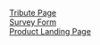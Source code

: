 <a href="https://joaquinsegura.github.io/HTML-CSS-live/Tribute-page/" target="_BLANK">Tribute Page</a> 
<br>
<a href="https://joaquinsegura.github.io/HTML-CSS-live/Survey-form/" target="_BLANK">Survey Form</a>
<br>
<a href="https://joaquinsegura.github.io/HTML-CSS-live/Product-landing-page/" target="_BLANK">Product Landing Page</a>
